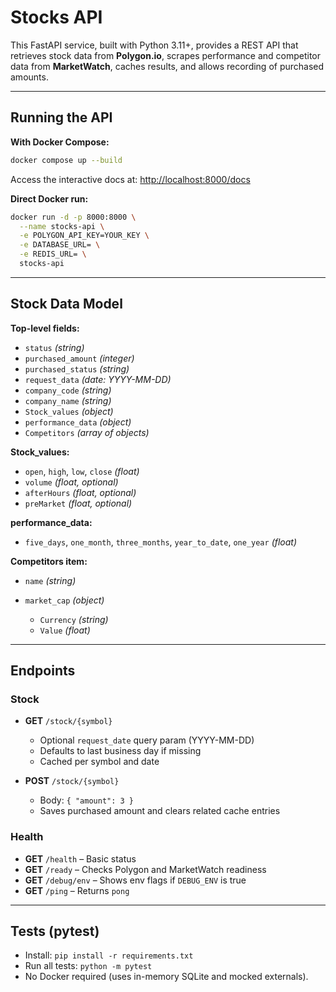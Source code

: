# Stocks API

This FastAPI service, built with Python 3.11+, provides a REST API that retrieves stock data from **Polygon.io**, scrapes performance and competitor data from **MarketWatch**, caches results, and allows recording of purchased amounts.

---

## Running the API

**With Docker Compose:**

```bash
docker compose up --build
```

Access the interactive docs at: [http://localhost:8000/docs](http://localhost:8000/docs)

**Direct Docker run:**

```bash
docker run -d -p 8000:8000 \
  --name stocks-api \
  -e POLYGON_API_KEY=YOUR_KEY \
  -e DATABASE_URL= \
  -e REDIS_URL= \
  stocks-api
```

---

## Stock Data Model

**Top-level fields:**

* `status` *(string)*
* `purchased_amount` *(integer)*
* `purchased_status` *(string)*
* `request_data` *(date: YYYY-MM-DD)*
* `company_code` *(string)*
* `company_name` *(string)*
* `Stock_values` *(object)*
* `performance_data` *(object)*
* `Competitors` *(array of objects)*

**Stock\_values:**

* `open`, `high`, `low`, `close` *(float)*
* `volume` *(float, optional)*
* `afterHours` *(float, optional)*
* `preMarket` *(float, optional)*

**performance\_data:**

* `five_days`, `one_month`, `three_months`, `year_to_date`, `one_year` *(float)*

**Competitors item:**

* `name` *(string)*
* `market_cap` *(object)*

  * `Currency` *(string)*
  * `Value` *(float)*

---

## Endpoints

### Stock

* **GET** `/stock/{symbol}`

  * Optional `request_date` query param (YYYY-MM-DD)
  * Defaults to last business day if missing
  * Cached per symbol and date

* **POST** `/stock/{symbol}`

  * Body: `{ "amount": 3 }`
  * Saves purchased amount and clears related cache entries

### Health

* **GET** `/health` – Basic status
* **GET** `/ready` – Checks Polygon and MarketWatch readiness
* **GET** `/debug/env` – Shows env flags if `DEBUG_ENV` is true
* **GET** `/ping` – Returns `pong`

---

## Tests (pytest)

- Install: `pip install -r requirements.txt`
- Run all tests: `python -m pytest`
- No Docker required (uses in-memory SQLite and mocked externals).
